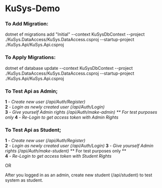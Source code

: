 # KuSys-Demo


### **To Add Migration:**


  dotnet ef migrations add "Initial" --context KuSysDbContext --project ./KuSys.DataAccess/KuSys.DataAccess.csproj --startup-project ./KuSys.Api/KuSys.Api.csproj


### **To Apply Migrations:**  


  dotnet ef database update --context KuSysDbContext --project ./KuSys.DataAccess/KuSys.DataAccess.csproj --startup-project ./KuSys.Api/KuSys.Api.csproj


### **To Test Api as Admin;**  


  **1** - *Create new user (/api/Auth/Register)*  
  **2** - *Login as newly created user (/api/Auth/Login)*  
  **3** - *Give yourself Admin rights (/api/Auth/make-admin) ** For test purposes only*
  **4** - *Re-Login to get access token with Admin Rights* 


### **To Test Api as Student**;  


  **1** - *Create new user (/api/Auth/Register)*  
  **2** - *Login as newly created user (/api/Auth/Login)*
  **3** - *Give yourself Admin rights (/api/Auth/make-student)* ** For test purposes only **  
  **4** - *Re-Login to get access token with Student Rights*  


  OR  

  
  After you logged in as an admin, create new student (/api/student) to test system as student.
